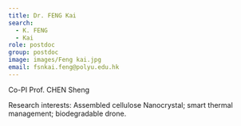 ```yaml
---
title: Dr. FENG Kai
search:
  - K. FENG
  - Kai
role: postdoc
group: postdoc
image: images/Feng kai.jpg
email: fsnkai.feng@polyu.edu.hk
---
```

Co-PI Prof. CHEN Sheng

Research interests: Assembled cellulose Nanocrystal; smart thermal management; biodegradable drone.
